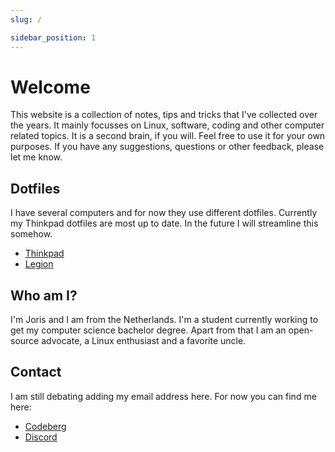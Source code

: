 ```yaml
---
slug: /

sidebar_position: 1
---
```


# Welcome
This website is a collection of notes, tips and tricks that I've collected over the years. It mainly focusses on Linux, software, coding and other computer related topics. It is a second brain, if you will. Feel free to use it for your own purposes. If you have any suggestions, questions or other feedback, please let me know.

## Dotfiles
I have several computers and for now they use different dotfiles. Currently my Thinkpad dotfiles are most up to date. In the future I will streamline this somehow.

- [Thinkpad](https://codeberg.org/jorisvandijk/dotfiles_thinkpad)
- [Legion](https://codeberg.org/jorisvandijk/dotfiles)

## Who am I?
I'm Joris and I am from the Netherlands. I'm a student currently working to get my computer science bachelor degree. Apart from that I am an open-source advocate, a Linux enthusiast and a favorite uncle.

## Contact
I am still debating adding my email address here. For now you can find me here:

- [Codeberg](https://codeberg.org/jorisvandijk)
- [Discord](https://discordapp.com/users/816816620541706271)

